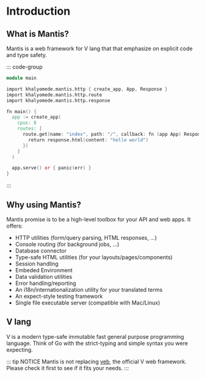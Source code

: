 # Introduction

## What is Mantis?

Mantis is a web framework for V lang that that emphasize on explicit code and type safety.

::: code-group

```v [main.v]
module main

import khalyomede.mantis.http { create_app, App, Response }
import khalyomede.mantis.http.route
import khalyomede.mantis.http.response

fn main() {
  app := create_app(
    cpus: 8
    routes: [
      route.get(name: "index", path: "/", callback: fn (app App) Response {
        return response.html(content: "hello world")
      })
    ]
  )

  app.serve() or { panic(err) }
}
```

:::

## Why using Mantis?

Mantis promise is to be a high-level toolbox for your API and web apps. It offers:

- HTTP utilities (form/query parsing, HTML responses, ...)
- Console routing (for background jobs, ...)
- Database connector
- Type-safe HTML utilities (for your layouts/pages/components)
- Session handling
- Embeded Environment
- Data validation utilities
- Error handling/reporting
- An i18n/internationalization utility for your translated terms
- An expect-style testing framework
- Single file executable server (compatible with Mac/Linux)

## V lang

V is a modern type-safe immutable fast general purpose programming language. Think of Go with the strict-typing and simple syntax you were expecting.

::: tip NOTICE
Mantis is not replacing [veb](https://github.com/vlang/v/tree/master/vlib/veb), the official V web framework. Please check it first to see if it fits your needs.
:::
